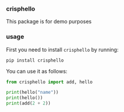 ### crisphello
This package is for demo purposes

### usage

First you need to install `crisphello` by running:

```shell
pip install crisphello
```

You can use it as follows:

````python
from crisphello import add, hello

print(hello("name"))
print(hello())
print(add(2 + 2))
````